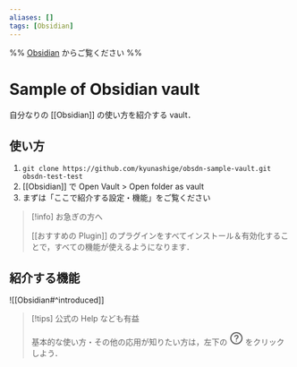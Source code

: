 ```yaml
---
aliases: []
tags: [Obsidian]
---
```


%% [Obsidian](https://obsidian.md/) からご覧ください %%

# Sample of Obsidian vault

自分なりの [[Obsidian]] の使い方を紹介する vault．

## 使い方

1. `git clone https://github.com/kyunashige/obsdn-sample-vault.git obsdn-test-test`
2. [[Obsidian]] で Open Vault > Open folder as vault
3. まずは「ここで紹介する設定・機能」をご覧ください

> [!info] お急ぎの方へ
> 
> [[おすすめの Plugin]] のプラグインをすべてインストール＆有効化することで，すべての機能が使えるようになります．

## 紹介する機能

![[Obsidian#^introduced]]

> [!tips] 公式の Help なども有益
> 
> 基本的な使い方・その他の応用が知りたい方は，左下の <svg xmlns="http://www.w3.org/2000/svg" width="24" height="24" viewBox="0 0 24 24" fill="none" stroke="currentColor" stroke-width="2" stroke-linecap="round" stroke-linejoin="round" class="svg-icon help"><path d="M12 22C17.5228 22 22 17.5228 22 12C22 6.47715 17.5228 2 12 2C6.47715 2 2 6.47715 2 12C2 17.5228 6.47715 22 12 22Z"></path><path d="M9.09009 9.00003C9.32519 8.33169 9.78924 7.76813 10.4 7.40916C11.0108 7.05019 12.079 6.94542 12.7773 7.06519C13.9093 7.25935 14.9767 8.25497 14.9748 9.49073C14.9748 11.9908 12 11.2974 12 14"></path><path d="M12 17H12.01"></path></svg> をクリックしよう．
